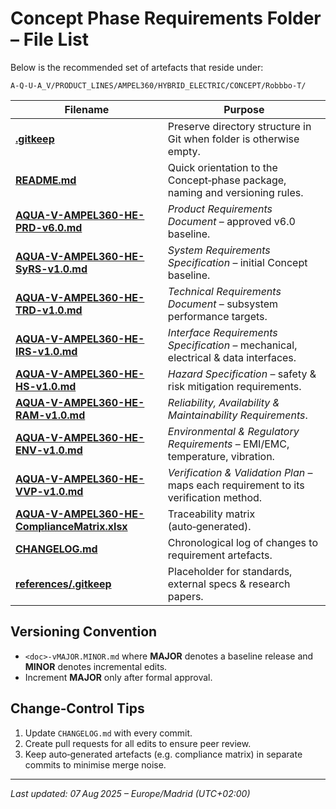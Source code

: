 # Concept Phase Requirements Folder – File List

Below is the recommended set of artefacts that reside under:

```
A-Q-U-A_V/PRODUCT_LINES/AMPEL360/HYBRID_ELECTRIC/CONCEPT/Robbbo-T/
```

| Filename                                                                                 | Purpose                                                                              |
| ---------------------------------------------------------------------------------------- | ------------------------------------------------------------------------------------ |
| [**.gitkeep**](.gitkeep)                                                                 | Preserve directory structure in Git when folder is otherwise empty.                  |
| [**README.md**](README.md)                                                               | Quick orientation to the Concept‑phase package, naming and versioning rules.         |
| [**AQUA-V-AMPEL360-HE-PRD-v6.0.md**](AQUA-V-AMPEL360-HE-PRD-v6.0.md)                     | *Product Requirements Document* – approved v6.0 baseline.                            |
| [**AQUA-V-AMPEL360-HE-SyRS-v1.0.md**](AQUA-V-AMPEL360-HE-SyRS-v1.0.md)                   | *System Requirements Specification* – initial Concept baseline.                      |
| [**AQUA-V-AMPEL360-HE-TRD-v1.0.md**](AQUA-V-AMPEL360-HE-TRD-v1.0.md)                     | *Technical Requirements Document* – subsystem performance targets.                   |
| [**AQUA-V-AMPEL360-HE-IRS-v1.0.md**](AQUA-V-AMPEL360-HE-IRS-v1.0.md)                     | *Interface Requirements Specification* – mechanical, electrical & data interfaces.   |
| [**AQUA-V-AMPEL360-HE-HS-v1.0.md**](AQUA-V-AMPEL360-HE-HS-v1.0.md)                       | *Hazard Specification* – safety & risk mitigation requirements.                      |
| [**AQUA-V-AMPEL360-HE-RAM-v1.0.md**](AQUA-V-AMPEL360-HE-RAM-v1.0.md)                     | *Reliability, Availability & Maintainability Requirements*.                          |
| [**AQUA-V-AMPEL360-HE-ENV-v1.0.md**](AQUA-V-AMPEL360-HE-ENV-v1.0.md)                     | *Environmental & Regulatory Requirements* – EMI/EMC, temperature, vibration.         |
| [**AQUA-V-AMPEL360-HE-VVP-v1.0.md**](AQUA-V-AMPEL360-HE-VVP-v1.0.md)                     | *Verification & Validation Plan* – maps each requirement to its verification method. |
| [**AQUA-V-AMPEL360-HE-ComplianceMatrix.xlsx**](AQUA-V-AMPEL360-HE-ComplianceMatrix.xlsx) | Traceability matrix (auto‑generated).                                                |
| [**CHANGELOG.md**](CHANGELOG.md)                                                         | Chronological log of changes to requirement artefacts.                               |
| [**references/.gitkeep**](references/.gitkeep)                                           | Placeholder for standards, external specs & research papers.                         |

## Versioning Convention

* `<doc>-vMAJOR.MINOR.md` where **MAJOR** denotes a baseline release and **MINOR** denotes incremental edits.
* Increment **MAJOR** only after formal approval.

## Change‑Control Tips

1. Update `CHANGELOG.md` with every commit.
2. Create pull requests for all edits to ensure peer review.
3. Keep auto‑generated artefacts (e.g. compliance matrix) in separate commits to minimise merge noise.

---

*Last updated: 07 Aug 2025 – Europe/Madrid (UTC+02:00)*

